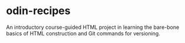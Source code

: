 # odin-recipes

An introductory course-guided HTML project in learning the bare-bone basics of HTML construction and Git commands for versioning.